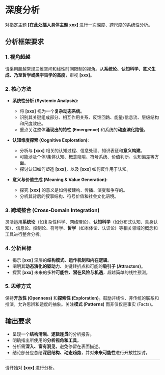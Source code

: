 # 深度分析

对指定主题 **[在此处插入具体主题 xxx]** 进行一次深度、跨尺度的系统性分析。

## 分析框架要求

### 1. 视角超越

请采用超越常规三维空间和线性时间限制的视角。从**系统论、认知科学、意义生成、乃至哲学或类宇宙学的高度**，审视 **[xxx]**。

### 2. 核心方法

*   **系统性分析 (Systemic Analysis):**
    *   将 **[xxx]** 视为一个**复杂动态系统**。
    *   识别其关键组成部分、相互作用关系、反馈回路、能量/信息流、层级结构和尺度效应。
    *   重点关注整体**涌现出的特性 (Emergence)** 和系统的**动态演化路径**。

*   **认知维度探索 (Cognitive Exploration):**
    *   分析与 **[xxx]** 相关的认知过程、信息处理、知识表征和**意义构建**。
    *   可能涉及个体/集体认知、概念隐喻、符号系统、价值判断、认知偏差等方面。
    *   探讨认知如何塑造 **[xxx]**，以及 **[xxx]** 如何反作用于认知。

*   **意义与价值生成 (Meaning & Value Generation):**
    *   探究 **[xxx]** 的意义是如何被建构、传播、演变和争夺的。
    *   分析其背后的叙事结构、符号价值和社会文化语境。

### 3. 跨域整合 (Cross-Domain Integration)

灵活运用**系统论**（如复杂性科学、网络理论）、**认知科学**（如分布式认知、具身认知）、信息论、控制论、符号学、**哲学**（如本体论、认识论）等相关领域的概念和工具进行整合分析。

### 4. 分析目标

*   揭示 **[xxx]** 深层的**结构模式、运作机制和内在逻辑**。
*   阐明其**动态演化的驱动力**、关键转折点和可能的**吸引子 (Attractors)**。
*   探索 **[xxx]** 未来的多种**可能性、潜在风险与机遇**，超越简单的线性预测。

### 5. 思维方式

保持**开放性 (Openness)** 和**探索性 (Exploration)**。鼓励非线性、非传统的联系和推演，允许思辨和适度的抽象。关注**模式 (Patterns)** 而非仅仅是事实 (Facts)。

## 输出要求

*   呈现一个**结构清晰、逻辑连贯**的分析报告。
*   明确指出所使用的**分析视角和工具**。
*   分析需**深入、富有洞见**，避免停留在表面描述。
*   结论部分应总结**深层结构、动态趋势**，并对**未来可能性**进行开放性探讨。

---

请开始对 **[xxx]** 进行分析。
